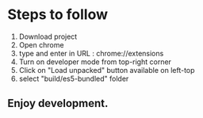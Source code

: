 # Steps to follow

1. Download project
2. Open chrome
3. type and enter in URL : chrome://extensions
4. Turn on developer mode from top-right corner
5. Click on "Load unpacked" button available on left-top
6. select "build/es5-bundled" folder


## Enjoy development.
